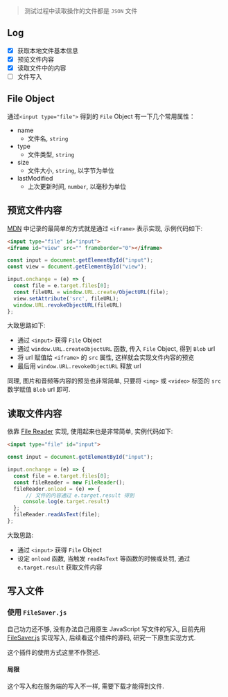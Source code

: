 > 测试过程中读取操作的文件都是 `JSON` 文件

## Log

- [x] 获取本地文件基本信息
- [x] 预览文件内容
- [x] 读取文件中的内容
- [ ] 文件写入

## File Object

通过`<input type="file">` 得到的 `File` Object 有一下几个常用属性：

- name 
  - 文件名, `string`
- type
  - 文件类型,  `string`
- size
  - 文件大小, `string`, 以字节为单位
- lastModified
  - 上次更新时间, `number`, 以毫秒为单位



## 预览文件内容

[MDN](https://developer.mozilla.org/zh-CN/docs/Web/API/File/Using_files_from_web_applications) 中记录的最简单的方式就是通过 `<iframe>` 表示实现, 示例代码如下: 

```html
<input type="file" id="input">
<iframe id="view" src="" frameborder="0"></iframe>
```

```javascript
const input = document.getElementById("input");
const view = document.getElementById("view");

input.onchange = (e) => {
  const file = e.target.files[0];
  const fileURL = window.URL.create/ObjectURL(file);
  view.setAttribute('src', fileURL);
  window.URL.revokeObjectURL(fileURL)
};

```

大致思路如下:

- 通过 `<input>` 获得 `File` Object
- 通过 `window.URL.createObjectURL` 函数, 传入 `File` Object, 得到 `Blob` url
- 将 url 赋值给 `<iframe>` 的 `src` 属性, 这样就会实现文件内容的预览
- 最后用 `window.URL.revokeObjectURL` 释放 url

同理, 图片和音频等内容的预览也非常简单, 只要将 `<img>` 或 `<video>` 标签的 `src` 数学赋值 `Blob` url 即可.



## 读取文件内容

依靠 [File Reader](https://developer.mozilla.org/zh-CN/docs/Web/API/FileReader) 实现, 使用起来也是非常简单, 实例代码如下:

```html
<input type="file" id="input">
```

```javascript
const input = document.getElementById("input");

input.onchange = (e) => {
  const file = e.target.files[0];
  const fileReader = new FileReader();
  fileReader.onload = (e) => {
      // 文件的内容通过 e.target.result 得到
     console.log(e.target.result)
  };
  fileReader.readAsText(file);
};
```

大致思路:

- 通过 `<input>` 获得 `File` Object
- 设定 `onload` 函数, 当触发 `readAsText` 等函数的时候或处罚, 通过 `e.target.result` 获取文件内容



## 写入文件

### 使用 `FileSaver.js`

自己功力还不够, 没有办法自己用原生 JavaScript 写文件的写入, 目前先用 [FileSaver.js](https://github.com/eligrey/FileSaver.js) 实现写入, 后续看这个插件的源码, 研究一下原生实现方式.

这个插件的使用方式这里不作赘述.

#### 局限

这个写入和在服务端的写入不一样, 需要下载才能得到文件.